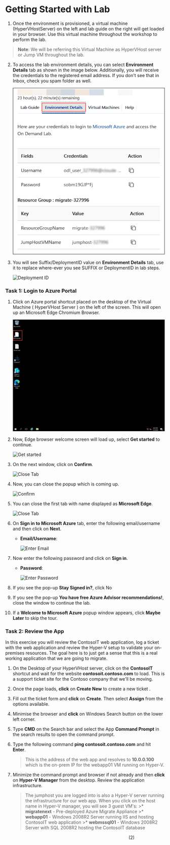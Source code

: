 # Getting Started with Lab

1. Once the environment is provisioned, a virtual machine (HyperVHostServer) on the left and lab guide on the right will get loaded in your browser. Use this virtual machine throughout the workshop to perform the lab. 

 > **Note**: We will be referring this Virtual Machine as HyperVHost server or Jump VM throughout the lab.

2. To access the lab environment details, you can select **Environment Details** tab as shown in the image below. Additionally, you will receive the credentials to the registered email address. If you don't see that in Inbox, check you spam folder as well.

   ![](image/discover_envdetails1.png "Lab Environment")
 
3. You will see Suffix/DeploymentID value on **Environment Details** tab, use it to replace where-ever you see SUFFIX or DeploymentID in lab steps.
   
   ![](image/deployment_id.png "Deployment ID")
 
### Task 1: Login to Azure Portal

1. Click on Azure portal shortcut placed on the desktop of the Virtual Machine ( HyperVHost Server ) on the left of the screen. This will open up an Microsoft Edge Chromium Browser.

   ![azure portal.](image/azureportal1.png)
   
2. Now, Edge browser welcome screen will load up, select **Get started** to continue.

   ![](image/edge-get-started-window.png "Get started")
   
3. On the next window, click on **Confirm**.

   ![](image/click-sign-in-to-microsoft-azure-tab.png "Close Tab")
   
4. Now, you can close the popup which is coming up.

   ![](image/edge-continue.png "Confirm")
   
5. You can close the first tab with name displayed as **Microsoft Edge**.

   ![](image/close-tab.png "Close Tab")
   
6. On **Sign in to Microsoft Azure** tab, enter the following email/username and then click on **Next**. 
   * **Email/Username**: <inject key="AzureAdUserEmail"></inject>
   
     ![](image/azure-login-enter-email.png "Enter Email")
     
7. Now enter the following password and click on **Sign in**.
   * **Password**: <inject key="AzureAdUserPassword"></inject>
   
     ![](image/azure-login-enter-password1.png "Enter Password")
     
8. If you see the pop-up **Stay Signed in?**, click No

9. If you see the pop-up **You have free Azure Advisor recommendations!**, close the window to continue the lab.

10. If a **Welcome to Microsoft Azure** popup window appears, click **Maybe Later** to skip the tour.
   
### Task 2: Review the App

In this exercise you will review the ContosoIT web application, log a ticket with the web application and review the Hyper-V setup to validate your on-premises resources.  The goal here is to just get a sense that this is a real working application that we are going to migrate.

1. On the Desktop of your HyperVHost server, click on the **ContosoIT** shortcut and wait for the website **contosoit.contoso.com** to load.  This is a support ticket site for the Contoso company that we'll be moving.

2. Once the page loads, **click** on **Create New** to create a new ticket .

3. Fill out the ticket form and **click** on **Create**. Then select **Assign** from the options available.	

4. Minimise the browser and **click** on Windows Search button on the lower left corner.

5. Type **CMD** on the Search bar and select the App **Command Prompt** in the search results to open the command prompt.

6. Type the following command **ping contosoit.contoso.com** and hit **Enter**.

      >This is the address of the web app and resolves to **10.0.0.100** which is the on-prem IP for the webapp01 VM running on Hyper-V.

7. Minimize the command prompt and browser if not already and then **click** on **Hyper-V Manager** from the desktop. Review the application infrastructure.

	>The jumphost you are logged into is also a Hyper-V server running the infrastructure for our web app. When you click on the host name in Hyper-V manager, **<inject key="jumphostVmName" />** you will see 3 guest VM's:
     	>*  **migratenext** - Pre-deployed Azure Migrate Appliance
     	>*  **webapp01** - Windows 2008R2 Server running IIS and hosting ContosoIT web application
     	>*  **webmssql01** - Windows 2008R2 Server with SQL 2008R2 hosting the ContosoIT database



&nbsp;&nbsp;&nbsp;&nbsp;&nbsp;&nbsp;&nbsp;&nbsp;&nbsp;&nbsp;&nbsp;&nbsp;&nbsp;&nbsp;&nbsp;&nbsp;&nbsp;&nbsp;&nbsp;&nbsp;&nbsp;&nbsp;&nbsp;&nbsp;&nbsp;&nbsp;&nbsp;&nbsp;&nbsp;&nbsp;&nbsp;&nbsp;&nbsp;&nbsp;&nbsp;&nbsp;&nbsp;&nbsp;&nbsp;&nbsp;&nbsp;&nbsp;&nbsp;&nbsp;&nbsp;&nbsp;&nbsp;&nbsp;&nbsp;&nbsp;&nbsp;&nbsp;&nbsp;&nbsp;&nbsp;&nbsp;&nbsp;&nbsp;&nbsp;&nbsp;&nbsp;&nbsp;&nbsp;&nbsp;&nbsp;&nbsp;&nbsp;&nbsp;&nbsp;&nbsp;&nbsp;&nbsp;&nbsp;&nbsp;&nbsp;&nbsp;&nbsp;&nbsp;&nbsp;&nbsp;&nbsp;&nbsp;&nbsp;&nbsp;&nbsp;&nbsp;&nbsp;&nbsp;&nbsp;&nbsp;&nbsp;&nbsp;&nbsp;&nbsp;&nbsp;&nbsp;&nbsp;&nbsp;&nbsp;(2)
